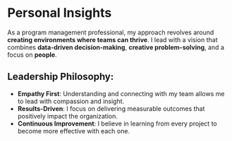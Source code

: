 # Personal Insights

As a program management professional, my approach revolves around **creating environments where teams can thrive**. I lead with a vision that combines **data-driven decision-making**, **creative problem-solving**, and a focus on **people**.

## Leadership Philosophy:
- **Empathy First**: Understanding and connecting with my team allows me to lead with compassion and insight.
- **Results-Driven**: I focus on delivering measurable outcomes that positively impact the organization.
- **Continuous Improvement**: I believe in learning from every project to become more effective with each one.
